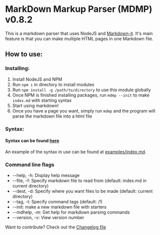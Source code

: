 # MarkDown Markup Parser (MDMP) v0.8.2
This is a markdown parser that uses NodeJS and [Markdown-it](https://github.com/markdown-it/markdown-it). It's main feature is that you can make multiple HTML pages in one Markdown file.


## How to use:

### Installing:
1. Install NodeJS and NPM
1. Run `npm i` in directory to install modules
1. Run `npm install -g /path/to/directory` to use this module globally
1. Once NPM is finished installing packages, run `mdmp --init` to make `index.md` with starting syntax
1. Start using markdown!
1. Once you have a page you want, simply run `mdmp` and the program will parse the markdown file into a html file

### Syntax:
#### Syntax can be found [here](syntax.md)
An example of the syntax in use can be found at [examples/index.md](https://raw.githubusercontent.com/trevor34/markdown-website-builder/master/examples/index.md).

### Command line flags
- --help, -h: Display help message
- --file, -f: Specify markdown file to read from (default: index.md in current directory)
- --dest, -d: Specify where you want files to be made (default: current directory)
- --tag, -t: Specify command tags (default: /!)
- --init: make a new markdown file with starters
- --mdhelp, -m: Get help for markdown parsing commands
- --version, -v: View version number



Want to contribute? Check out the [Changelog file](CHANGELOG.md)
